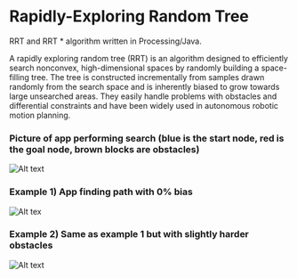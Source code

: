 # Rapidly-Exploring Random Tree 

RRT and RRT * algorithm written in Processing/Java.

A rapidly exploring random tree (RRT) is an algorithm designed to efficiently search nonconvex, high-dimensional spaces by randomly building a space-filling tree. The tree is constructed incrementally from samples drawn randomly from the search space and is inherently biased to grow towards large unsearched areas. They easily handle problems with obstacles and differential constraints and have been widely used in autonomous robotic motion planning.

### Picture of app performing search (blue is the start node, red is the goal node, brown blocks are obstacles)
![Alt text](https://cloud.githubusercontent.com/assets/10769110/26565142/6e40e794-449d-11e7-94a7-747c6ea31b4a.png)

### Example 1) App finding path with 0% bias
![Alt tex](https://cloud.githubusercontent.com/assets/10769110/26564628/351aa6c6-4498-11e7-80b5-5d16fd74bd42.gif)

### Example 2) Same as example 1 but with slightly harder obstacles
![Alt text](https://cloud.githubusercontent.com/assets/10769110/26564807/7a366f54-449a-11e7-8f6b-73e5ecf1da39.gif)
